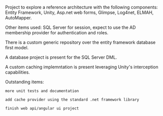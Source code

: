 Project to explore a reference architecture with the following components: Entity Framework, Unity, Asp.net web forms, Glimpse, Log4net, ELMAH, AutoMapper.

Other items used: SQL Server for session, expect to use the AD membership provider for authentication and roles.

There is a custom generic repository over the entity framework database first model.

A database project is present for the SQL Server DML.

A custom caching implemntation is present leveraging Unity's interception capabilities.

Outstanding items:

	more unit tests and documentation

	add cache provider using the standard .net framework library
	
	finish web api/angular ui project



